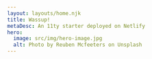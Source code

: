```yaml
---
layout: layouts/home.njk
title: Wassup!
metaDesc: An 11ty starter deployed on Netlify
hero:
  image: src/img/hero-image.jpg
  alt: Photo by Reuben Mcfeeters on Unsplash
---
```

